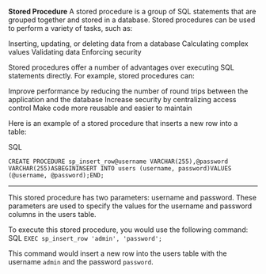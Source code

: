 **Stored Procedure**
A stored procedure is a group of SQL statements that are grouped together and stored in a database. Stored procedures can be used to perform a variety of tasks, such as:

Inserting, updating, or deleting data from a database
Calculating complex values
Validating data
Enforcing security

Stored procedures offer a number of advantages over executing SQL statements directly. For example, stored procedures can:

Improve performance by reducing the number of round trips between the application and the database
Increase security by centralizing access control
Make code more reusable and easier to maintain

Here is an example of a stored procedure that inserts a new row into a table:

SQL

`CREATE PROCEDURE sp_insert_row@username VARCHAR(255),@password VARCHAR(255)ASBEGININSERT INTO users (username, password)VALUES (@username, @password);END;`

---
This stored procedure has two parameters: username and password. These parameters are used to specify the values for the username and password columns in the users table.

To execute this stored procedure, you would use the following command:
SQL
`EXEC sp_insert_row 'admin', 'password';`

This command would insert a new row into the users table with the username `admin` and the password `password`.
